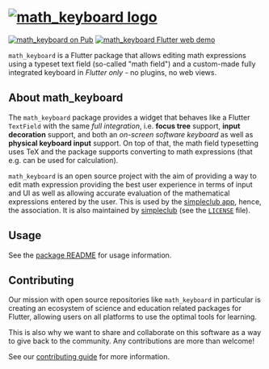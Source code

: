 # [![math_keyboard logo][logo]][demo]

[![math_keyboard on Pub][pub shield]][pub]
[![math_keyboard Flutter web demo][demo shield]][demo]

`math_keyboard` is a Flutter package that allows editing math expressions using a typeset text field
(so-called "math field") and a custom-made fully integrated keyboard in _Flutter only_ - no plugins,
no web views.

## About math_keyboard

The `math_keyboard` package provides a widget that behaves like a Flutter `TextField` with the same
_full integration_, i.e. **focus tree** support, **input decoration** support, and both an _on-screen
software keyboard_ as well as **physical keyboard input** support. On top of that, the math field
typesetting uses TeX and the package supports converting to math expressions (that e.g. can be used for
calculation).

`math_keyboard` is an open source project with the aim of providing a way to edit math expression
providing the best user experience in terms of input and UI as well as allowing accurate evaluation of
the mathematical expressions entered by the user. This is used by the [simpleclub app][simpleclub],
hence, the association. It is also maintained by [simpleclub][] (see the [`LICENSE`][license] file).

## Usage

See the [package README][package readme] for usage information.

## Contributing

Our mission with open source repositories like `math_keyboard` in particular is creating an ecosystem
of science and education related packages for Flutter, allowing users on all platforms to use the
optimal tools for learning.

This is also why we want to share and collaborate on this software as a way to give back to the
community. Any contributions are more than welcome!

See our [contributing guide][contributing] for more information.

[logo]: https://i.imgur.com/bWCrGG8.png
[simpleclub]: https://github.com/simpleclub
[demo]: https://simpleclub.github.io/math_keyboard
[demo shield]: https://img.shields.io/badge/math_keyboard-demo-FFC107
[pub shield]: https://img.shields.io/pub/v/math_keyboard.svg
[pub]: https://pub.dev/packages/math_keyboard
[example]: https://github.com/simpleclub/math_keyboard/tree/master/math_keyboard/example
[contributing]: https://github.com/simpleclub/math_keyboard/blob/master/CONTRIBUTING.md
[issues]: https://github.com/simpleclub/math_keyboard/issues
[license]: https://github.com/simpleclub/math_keyboard/blob/master/LICENSE
[package readme]: https://github.com/simpleclub/math_keyboard/tree/master/math_keyboard
